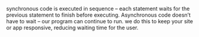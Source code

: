 synchronous code is executed in sequence – 
each statement waits for the previous statement to finish before executing. 
Asynchronous code doesn’t have to wait – our program can continue to run. 
we do this to keep your site or app responsive, reducing waiting time for the user.
